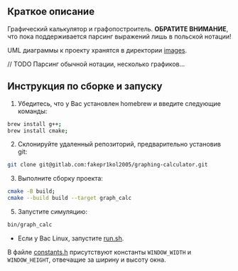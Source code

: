 ## Краткое описание

Графический калькулятор и графопостроитель. **ОБРАТИТЕ ВНИМАНИЕ**, что пока поддерживается парсинг выражений лишь в польской нотации!

UML диаграммы к проекту хранятся в директории [images](images).

// TODO Парсинг обычной нотации, несколько графиков...

## Инструкция по сборке и запуску 

1) Убедитесь, что у Вас установлен homebrew и введите следующие команды:

  ```sh
  brew install g++;
  brew install cmake;
  ```

2) Склонируйте удаленный репозиторий, предварительно установив git:

  ```sh
  git clone git@gitlab.com:fakepr1kol2005/graphing-calculator.git
  ```

3) Выполните сборку проекта:

  ```sh
  cmake -B build;
  cmake --build build --target graph_calc
  ```

5) Запустите симуляцию:
  ```sh
  bin/graph_calc
  ```

 * Если у Вас Linux, запустите [run.sh](run.sh).

В файле [constants.h](src/ui/constants.h) присутствуют константы `WINDOW_WIDTH` и `WINDOW_HEIGHT`, отвечащие за ширину и высоту окна.
